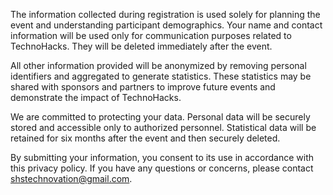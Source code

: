 The information collected during registration is used solely for planning the event and understanding participant demographics. Your name and contact information will be used only for communication purposes related to TechnoHacks. They will be deleted immediately after the event.

All other information provided will be anonymized by removing personal identifiers and aggregated to generate statistics. These statistics may be shared with sponsors and partners to improve future events and demonstrate the impact of TechnoHacks.

We are committed to protecting your data. Personal data will be securely stored and accessible only to authorized personnel. Statistical data will be retained for six months after the event and then securely deleted.

By submitting your information, you consent to its use in accordance with this privacy policy. If you have any questions or concerns, please contact shstechnovation@gmail.com.
